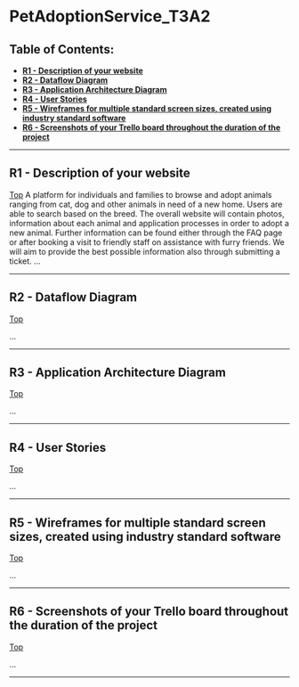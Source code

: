# **PetAdoptionService_T3A2** <!-- omit in toc -->
## **Table of Contents:** <!-- omit in toc -->
- [**R1 - Description of your website**](#r1---description-of-your-website)
- [**R2 - Dataflow Diagram**](#r2---dataflow-diagram)
- [**R3 - Application Architecture Diagram**](#r3---application-architecture-diagram)
- [**R4 - User Stories**](#r4---user-stories)
- [**R5 - Wireframes for multiple standard screen sizes, created using industry standard software**](#r5---wireframes-for-multiple-standard-screen-sizes-created-using-industry-standard-software)
- [**R6 - Screenshots of your Trello board throughout the duration of the project**](#r6---screenshots-of-your-trello-board-throughout-the-duration-of-the-project)

---

## **R1 - Description of your website**
[Top](#petadoptionservice_t3a2)
A platform for individuals and families to browse and adopt animals ranging from cat, dog and other animals in need of a new home. Users are able to search based on the breed. The overall website will contain photos, information about each animal and application processes in order to adopt a new animal.
Further information can be found either through the FAQ page or after booking a visit to friendly staff on assistance with furry friends. We will aim to provide the best possible information also through submitting a ticket.
...

---
## **R2 - Dataflow Diagram**
[Top](#petadoptionservice_t3a2)

...

---
## **R3 - Application Architecture Diagram**
[Top](#petadoptionservice_t3a2)

...

---
## **R4 - User Stories**
[Top](#petadoptionservice_t3a2)

...

---
## **R5 - Wireframes for multiple standard screen sizes, created using industry standard software**
[Top](#petadoptionservice_t3a2)

...

---
## **R6 - Screenshots of your Trello board throughout the duration of the project**
[Top](#petadoptionservice_t3a2)

...

---
